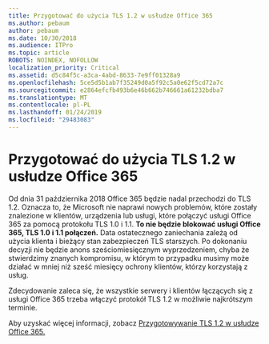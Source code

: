 ```yaml
---
title: Przygotować do użycia TLS 1.2 w usłudze Office 365
ms.author: pebaum
author: pebaum
ms.date: 10/30/2018
ms.audience: ITPro
ms.topic: article
ROBOTS: NOINDEX, NOFOLLOW
localization_priority: Critical
ms.assetid: d5c84f5c-a3ca-4abd-8633-7e9ff01328a9
ms.openlocfilehash: 5ce5d5b1ab7f35249d0a5f92c5a0e62f5cd72a7c
ms.sourcegitcommit: e2864efcfb493b6e46b662b746661a61232bdba7
ms.translationtype: MT
ms.contentlocale: pl-PL
ms.lasthandoff: 01/24/2019
ms.locfileid: "29483083"
---
```

# <a name="prepare-for-use-of-tls-12-in-office-365"></a>Przygotować do użycia TLS 1.2 w usłudze Office 365

Od dnia 31 października 2018 Office 365 będzie nadal przechodzi do TLS 1.2. Oznacza to, że Microsoft nie naprawi nowych problemów, które zostały znalezione w klientów, urządzenia lub usługi, które połączyć usługi Office 365 za pomocą protokołu TLS 1.0 i 1.1. **To nie będzie blokować usługi Office 365, TLS 1.0 i 1.1 połączeń.** Data ostatecznego zaniechania zależą od użycia klienta i bieżący stan zabezpieczeń TLS starszych. Po dokonaniu decyzji nie będzie anons sześciomiesięcznym wyprzedzeniem, chyba że stwierdzimy znanych kompromisu, w którym to przypadku musimy może działać w mniej niż sześć miesięcy ochrony klientów, którzy korzystają z usług. 
  
Zdecydowanie zaleca się, że wszystkie serwery i klientów łączących się z usługi Office 365 trzeba włączyć protokół TLS 1.2 w możliwie najkrótszym terminie.
  
Aby uzyskać więcej informacji, zobacz [Przygotowywanie TLS 1.2 w usłudze Office 365.](https://support.microsoft.com/help/4057306/preparing-for-tls-1-2-in-office-365)
  

